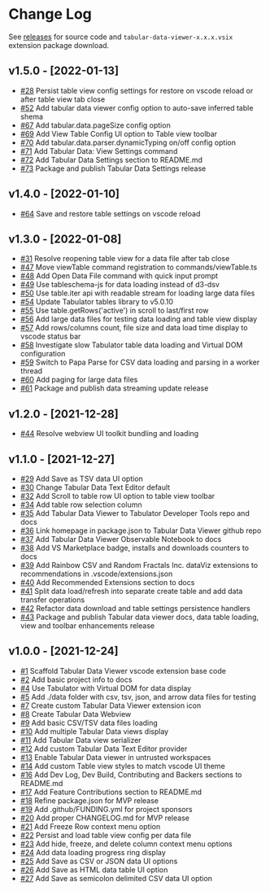 # Change Log

See [releases](https://github.com/RandomFractals/tabular-data-viewer/releases) for source code and `tabular-data-viewer-x.x.x.vsix` extension package download.

## v1.5.0 - [2022-01-13]
- [#28](https://github.com/RandomFractals/tabular-data-viewer/issues/28)
Persist table view config settings for restore on vscode reload or after table view tab close
- [#52](https://github.com/RandomFractals/tabular-data-viewer/issues/52)
Add tabular data viewer config option to auto-save inferred table shema
- [#67](https://github.com/RandomFractals/tabular-data-viewer/issues/67)
Add tabular.data.pageSize config option
- [#69](https://github.com/RandomFractals/tabular-data-viewer/issues/69)
Add View Table Config UI option to Table view toolbar
- [#70](https://github.com/RandomFractals/tabular-data-viewer/issues/70)
Add tabular.data.parser.dynamicTyping on/off config option
- [#71](https://github.com/RandomFractals/tabular-data-viewer/issues/71)
Add Tabular Data: View Settings command
- [#72](https://github.com/RandomFractals/tabular-data-viewer/issues/72)
Add Tabular Data Settings section to README.md
- [#73](https://github.com/RandomFractals/tabular-data-viewer/issues/73)
Package and publish Tabular Data Settings release

## v1.4.0 - [2022-01-10]
- [#64](https://github.com/RandomFractals/tabular-data-viewer/issues/64)
Save and restore table settings on vscode reload
## v1.3.0 - [2022-01-08]
- [#31](https://github.com/RandomFractals/tabular-data-viewer/issues/31)
Resolve reopening table view for a data file after tab close
- [#47](https://github.com/RandomFractals/tabular-data-viewer/issues/47)
Move viewTable command registration to commands/viewTable.ts
- [#48](https://github.com/RandomFractals/tabular-data-viewer/issues/48)
Add Open Data File command with quick input prompt
- [#49](https://github.com/RandomFractals/tabular-data-viewer/issues/49)
Use tableschema-js for data loading instead of d3-dsv
- [#50](https://github.com/RandomFractals/tabular-data-viewer/issues/50)
Use table.iter api with readable stream for loading large data files
- [#54](https://github.com/RandomFractals/tabular-data-viewer/issues/54)
Update Tabulator tables library to v5.0.10
- [#55](https://github.com/RandomFractals/tabular-data-viewer/issues/55)
Use table.getRows('active') in scroll to last/first row
- [#56](https://github.com/RandomFractals/tabular-data-viewer/issues/56)
Add large data files for testing data loading and table view display
- [#57](https://github.com/RandomFractals/tabular-data-viewer/issues/57)
Add rows/columns count, file size and data load time display to vscode status bar
- [#58](https://github.com/RandomFractals/tabular-data-viewer/issues/58)
Investigate slow Tabulator table data loading and Virtual DOM configuration
- [#59](https://github.com/RandomFractals/tabular-data-viewer/issues/59)
Switch to Papa Parse for CSV data loading and parsing in a worker thread
- [#60](https://github.com/RandomFractals/tabular-data-viewer/issues/60)
Add paging for large data files
- [#61](https://github.com/RandomFractals/tabular-data-viewer/issues/61)
Package and publish data streaming update release
## v1.2.0 - [2021-12-28]
- [#44](https://github.com/RandomFractals/tabular-data-viewer/issues/44)
Resolve webview UI toolkit bundling and loading

## v1.1.0 - [2021-12-27]
- [#29](https://github.com/RandomFractals/tabular-data-viewer/issues/29)
Add Save as TSV data UI option
- [#30](https://github.com/RandomFractals/tabular-data-viewer/issues/30)
Change Tabular Data Text Editor default
- [#32](https://github.com/RandomFractals/tabular-data-viewer/issues/32)
Add Scroll to table row UI option to table view toolbar
- [#34](https://github.com/RandomFractals/tabular-data-viewer/issues/34)
Add table row selection column
- [#35](https://github.com/RandomFractals/tabular-data-viewer/issues/35)
Add Tabular Data Viewer to Tabulator Developer Tools repo and docs
- [#36](https://github.com/RandomFractals/tabular-data-viewer/issues/36)
Link homepage in package.json to Tabular Data Viewer github repo
- [#37](https://github.com/RandomFractals/tabular-data-viewer/issues/37)
Add Tabular Data Viewer Observable Notebook to docs
- [#38](https://github.com/RandomFractals/tabular-data-viewer/issues/38)
Add VS Marketplace badge, installs and downloads counters to docs
- [#39](https://github.com/RandomFractals/tabular-data-viewer/issues/39)
Add Rainbow CSV and Random Fractals Inc. dataViz extensions to recommendations in .vscode/extensions.json
- [#40](https://github.com/RandomFractals/tabular-data-viewer/issues/40)
Add Recommended Extensions section to docs
- [#41](https://github.com/RandomFractals/tabular-data-viewer/issues/41)
Split data load/refresh into separate create table and add data transfer operations
- [#42](https://github.com/RandomFractals/tabular-data-viewer/issues/42)
Refactor data download and table settings persistence handlers
- [#43](https://github.com/RandomFractals/tabular-data-viewer/issues/43)
Package and publish Tabular data viewer docs, data table loading, view and toolbar enhancements release

## v1.0.0 - [2021-12-24]

- [#1](https://github.com/RandomFractals/tabular-data-viewer/issues/1)
Scaffold Tabular Data Viewer vscode extension base code
- [#2](https://github.com/RandomFractals/tabular-data-viewer/issues/2)
Add basic project info to docs
- [#4](https://github.com/RandomFractals/tabular-data-viewer/issues/4)
Use Tabulator with Virtual DOM for data display
- [#5](https://github.com/RandomFractals/tabular-data-viewer/issues/5)
Add ./data folder with csv, tsv, json, and arrow data files for testing
- [#7](https://github.com/RandomFractals/tabular-data-viewer/issues/7)
Create custom Tabular Data Viewer extension icon 
- [#8](https://github.com/RandomFractals/tabular-data-viewer/issues/8)
Create Tabular Data Webview
- [#9](https://github.com/RandomFractals/tabular-data-viewer/issues/9)
Add basic CSV/TSV data files loading
- [#10](https://github.com/RandomFractals/tabular-data-viewer/issues/10)
Add multiple Tabular Data views display
- [#11](https://github.com/RandomFractals/tabular-data-viewer/issues/11)
Add Tabular Data view serializer
- [#12](https://github.com/RandomFractals/tabular-data-viewer/issues/12)
Add custom Tabular Data Text Editor provider
- [#13](https://github.com/RandomFractals/tabular-data-viewer/issues/13)
Enable Tabular Data viewer in untrusted workspaces
- [#14](https://github.com/RandomFractals/tabular-data-viewer/issues/14)
Add custom Table view styles to match vscode UI theme
- [#16](https://github.com/RandomFractals/tabular-data-viewer/issues/16)
Add Dev Log, Dev Build, Contributing and Backers sections to README.md
- [#17](https://github.com/RandomFractals/tabular-data-viewer/issues/17)
Add Feature Contributions section to README.md
- [#18](https://github.com/RandomFractals/tabular-data-viewer/issues/18)
Refine package.json for MVP release
- [#19](https://github.com/RandomFractals/tabular-data-viewer/issues/19)
Add .github/FUNDING.yml for project sponsors
- [#20](https://github.com/RandomFractals/tabular-data-viewer/issues/20)
Add proper CHANGELOG.md for MVP release
- [#21](https://github.com/RandomFractals/tabular-data-viewer/issues/21)
Add Freeze Row context menu option
- [#22](https://github.com/RandomFractals/tabular-data-viewer/issues/22)
Persist and load table view config per data file
- [#23](https://github.com/RandomFractals/tabular-data-viewer/issues/23)
Add hide, freeze, and delete column context menu options
- [#24](https://github.com/RandomFractals/tabular-data-viewer/issues/24)
Add data loading progress ring display
- [#25](https://github.com/RandomFractals/tabular-data-viewer/issues/25)
Add Save as CSV or JSON data UI options
- [#26](https://github.com/RandomFractals/tabular-data-viewer/issues/26)
Add Save as HTML data table UI option
- [#27](https://github.com/RandomFractals/tabular-data-viewer/issues/27)
Add Save as semicolon delimited CSV data UI option

